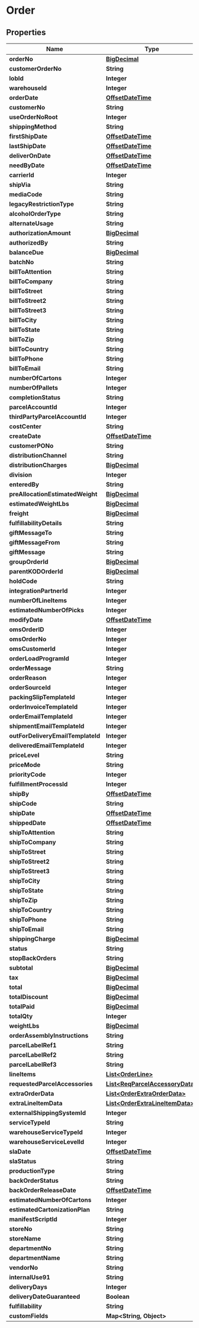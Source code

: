 
# Order

## Properties
Name | Type | Description | Notes
------------ | ------------- | ------------- | -------------
**orderNo** | [**BigDecimal**](BigDecimal.md) |  |  [optional]
**customerOrderNo** | **String** |  |  [optional]
**lobId** | **Integer** |  | 
**warehouseId** | **Integer** |  | 
**orderDate** | [**OffsetDateTime**](OffsetDateTime.md) |  |  [optional]
**customerNo** | **String** |  |  [optional]
**useOrderNoRoot** | **Integer** |  |  [optional]
**shippingMethod** | **String** |  |  [optional]
**firstShipDate** | [**OffsetDateTime**](OffsetDateTime.md) |  |  [optional]
**lastShipDate** | [**OffsetDateTime**](OffsetDateTime.md) |  |  [optional]
**deliverOnDate** | [**OffsetDateTime**](OffsetDateTime.md) |  |  [optional]
**needByDate** | [**OffsetDateTime**](OffsetDateTime.md) |  |  [optional]
**carrierId** | **Integer** |  |  [optional]
**shipVia** | **String** |  |  [optional]
**mediaCode** | **String** |  |  [optional]
**legacyRestrictionType** | **String** |  |  [optional]
**alcoholOrderType** | **String** |  |  [optional]
**alternateUsage** | **String** |  |  [optional]
**authorizationAmount** | [**BigDecimal**](BigDecimal.md) |  |  [optional]
**authorizedBy** | **String** |  |  [optional]
**balanceDue** | [**BigDecimal**](BigDecimal.md) |  |  [optional]
**batchNo** | **String** |  |  [optional]
**billToAttention** | **String** |  |  [optional]
**billToCompany** | **String** |  |  [optional]
**billToStreet** | **String** |  |  [optional]
**billToStreet2** | **String** |  |  [optional]
**billToStreet3** | **String** |  |  [optional]
**billToCity** | **String** |  |  [optional]
**billToState** | **String** |  |  [optional]
**billToZip** | **String** |  |  [optional]
**billToCountry** | **String** |  |  [optional]
**billToPhone** | **String** |  |  [optional]
**billToEmail** | **String** |  |  [optional]
**numberOfCartons** | **Integer** |  |  [optional]
**numberOfPallets** | **Integer** |  |  [optional]
**completionStatus** | **String** |  |  [optional]
**parcelAccountId** | **Integer** |  |  [optional]
**thirdPartyParcelAccountId** | **Integer** |  |  [optional]
**costCenter** | **String** |  |  [optional]
**createDate** | [**OffsetDateTime**](OffsetDateTime.md) |  |  [optional]
**customerPONo** | **String** |  |  [optional]
**distributionChannel** | **String** |  |  [optional]
**distributionCharges** | [**BigDecimal**](BigDecimal.md) |  |  [optional]
**division** | **Integer** |  |  [optional]
**enteredBy** | **String** |  |  [optional]
**preAllocationEstimatedWeight** | [**BigDecimal**](BigDecimal.md) |  |  [optional]
**estimatedWeightLbs** | [**BigDecimal**](BigDecimal.md) |  |  [optional]
**freight** | [**BigDecimal**](BigDecimal.md) |  |  [optional]
**fulfillabilityDetails** | **String** |  |  [optional]
**giftMessageTo** | **String** |  |  [optional]
**giftMessageFrom** | **String** |  |  [optional]
**giftMessage** | **String** |  |  [optional]
**groupOrderId** | [**BigDecimal**](BigDecimal.md) |  |  [optional]
**parentKODOrderId** | [**BigDecimal**](BigDecimal.md) |  |  [optional]
**holdCode** | **String** |  |  [optional]
**integrationPartnerId** | **Integer** |  |  [optional]
**numberOfLineItems** | **Integer** |  |  [optional]
**estimatedNumberOfPicks** | **Integer** |  |  [optional]
**modifyDate** | [**OffsetDateTime**](OffsetDateTime.md) |  |  [optional]
**omsOrderID** | **Integer** |  |  [optional]
**omsOrderNo** | **Integer** |  |  [optional]
**omsCustomerId** | **Integer** |  |  [optional]
**orderLoadProgramId** | **Integer** |  |  [optional]
**orderMessage** | **String** |  |  [optional]
**orderReason** | **Integer** |  |  [optional]
**orderSourceId** | **Integer** |  |  [optional]
**packingSlipTemplateId** | **Integer** |  |  [optional]
**orderInvoiceTemplateId** | **Integer** |  |  [optional]
**orderEmailTemplateId** | **Integer** |  |  [optional]
**shipmentEmailTemplateId** | **Integer** |  |  [optional]
**outForDeliveryEmailTemplateId** | **Integer** |  |  [optional]
**deliveredEmailTemplateId** | **Integer** |  |  [optional]
**priceLevel** | **String** |  |  [optional]
**priceMode** | **String** |  |  [optional]
**priorityCode** | **Integer** |  |  [optional]
**fulfillmentProcessId** | **Integer** |  |  [optional]
**shipBy** | [**OffsetDateTime**](OffsetDateTime.md) |  |  [optional]
**shipCode** | **String** |  |  [optional]
**shipDate** | [**OffsetDateTime**](OffsetDateTime.md) |  |  [optional]
**shippedDate** | [**OffsetDateTime**](OffsetDateTime.md) |  |  [optional]
**shipToAttention** | **String** |  |  [optional]
**shipToCompany** | **String** |  |  [optional]
**shipToStreet** | **String** |  |  [optional]
**shipToStreet2** | **String** |  |  [optional]
**shipToStreet3** | **String** |  |  [optional]
**shipToCity** | **String** |  |  [optional]
**shipToState** | **String** |  |  [optional]
**shipToZip** | **String** |  |  [optional]
**shipToCountry** | **String** |  |  [optional]
**shipToPhone** | **String** |  |  [optional]
**shipToEmail** | **String** |  |  [optional]
**shippingCharge** | [**BigDecimal**](BigDecimal.md) |  |  [optional]
**status** | **String** |  |  [optional]
**stopBackOrders** | **String** |  |  [optional]
**subtotal** | [**BigDecimal**](BigDecimal.md) |  |  [optional]
**tax** | [**BigDecimal**](BigDecimal.md) |  |  [optional]
**total** | [**BigDecimal**](BigDecimal.md) |  |  [optional]
**totalDiscount** | [**BigDecimal**](BigDecimal.md) |  |  [optional]
**totalPaid** | [**BigDecimal**](BigDecimal.md) |  |  [optional]
**totalQty** | **Integer** |  |  [optional]
**weightLbs** | [**BigDecimal**](BigDecimal.md) |  |  [optional]
**orderAssemblyInstructions** | **String** |  |  [optional]
**parcelLabelRef1** | **String** |  |  [optional]
**parcelLabelRef2** | **String** |  |  [optional]
**parcelLabelRef3** | **String** |  |  [optional]
**lineItems** | [**List&lt;OrderLine&gt;**](OrderLine.md) |  | 
**requestedParcelAccessories** | [**List&lt;ReqParcelAccessoryData&gt;**](ReqParcelAccessoryData.md) |  |  [optional]
**extraOrderData** | [**List&lt;OrderExtraOrderData&gt;**](OrderExtraOrderData.md) |  |  [optional]
**extraLineItemData** | [**List&lt;OrderExtraLineItemData&gt;**](OrderExtraLineItemData.md) |  |  [optional]
**externalShippingSystemId** | **Integer** |  |  [optional]
**serviceTypeId** | **String** |  |  [optional]
**warehouseServiceTypeId** | **Integer** |  |  [optional]
**warehouseServiceLevelId** | **Integer** |  |  [optional]
**slaDate** | [**OffsetDateTime**](OffsetDateTime.md) |  |  [optional]
**slaStatus** | **String** |  |  [optional]
**productionType** | **String** |  |  [optional]
**backOrderStatus** | **String** |  |  [optional]
**backOrderReleaseDate** | [**OffsetDateTime**](OffsetDateTime.md) |  |  [optional]
**estimatedNumberOfCartons** | **Integer** |  |  [optional]
**estimatedCartonizationPlan** | **String** |  |  [optional]
**manifestScriptId** | **Integer** |  |  [optional]
**storeNo** | **String** |  |  [optional]
**storeName** | **String** |  |  [optional]
**departmentNo** | **String** |  |  [optional]
**departmentName** | **String** |  |  [optional]
**vendorNo** | **String** |  |  [optional]
**internalUse91** | **String** |  |  [optional]
**deliveryDays** | **Integer** |  |  [optional]
**deliveryDateGuaranteed** | **Boolean** |  |  [optional]
**fulfillability** | **String** |  |  [optional]
**customFields** | **Map&lt;String, Object&gt;** |  |  [optional]



